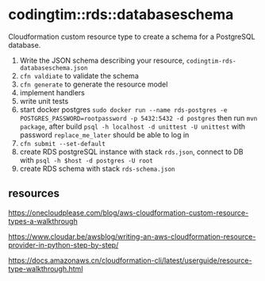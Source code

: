 # codingtim::rds::databaseschema

Cloudformation custom resource type to create a schema for a PostgreSQL database. 

1. Write the JSON schema describing your resource, `codingtim-rds-databaseschema.json`
2. `cfn valdiate` to validate the schema
3. `cfn generate` to generate the resource model
4. implement handlers
5. write unit tests
6. start docker postgres `sudo docker run --name rds-postgres -e POSTGRES_PASSWORD=rootpassword -p 5432:5432 -d postgres` 
   then run `mvn package`, 
   after build `psql -h localhost -d unittest -U unittest` with password `replace_me_later` should be able to log in
7. `cfn submit --set-default`
8. create RDS postgreSQL instance with stack `rds.json`, connect to DB with `psql -h $host -d postgres -U root`
9. create RDS schema with stack `rds-schema.json`

## resources

https://onecloudplease.com/blog/aws-cloudformation-custom-resource-types-a-walkthrough

https://www.cloudar.be/awsblog/writing-an-aws-cloudformation-resource-provider-in-python-step-by-step/

https://docs.amazonaws.cn/cloudformation-cli/latest/userguide/resource-type-walkthrough.html
